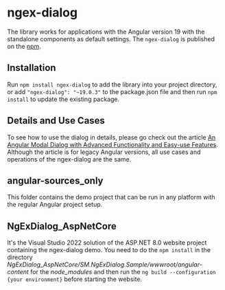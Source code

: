 # ngex-dialog

The library works for applications with the Angular version 19 with the standalone components as default settings. The `ngex-dialog` is published on the [npm](https://www.npmjs.com/package/ngex-dialog).

## Installation

Run `npm install ngex-dialog` to add the library into your project directory, or add `"ngex-dialog": "~19.0.3"` to the package.json file and then run `npm install` to update the existing package.

## Details and Use Cases

To see how to use the dialog in details, please go check out the article [An Angular Modal Dialog with Advanced Functionality and Easy-use Features](https://www.codeproject.com/Articles/1179258/An-Angular-Modal-Dialog-with-Advanced-Functionalit). Although the article is for legacy Angular versions, all use cases and operations of the ngex-dialog are the same.

## angular-sources_only

This folder contains the demo project that can be run in any platform with the regular Angular project setup.

## NgExDialog_AspNetCore

It's the Visual Studio 2022 solution of the ASP.NET 8.0 website project containing the ngex-dialog demo. You need to do the `npm install` in the directory *NgExDialog_AspNetCore/SM.NgExDialog.Sample/wwwroot/angular-content* for the *node_modules* and then run the `ng build --configuration {your environment}` before starting the website. 
